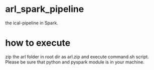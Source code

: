# arl_spark_pipeline
the ical-pipeline in Spark.
# how to execute
zip the arl folder in root dir as arl.zip and execute command.sh script.
Please be sure that python and pyspark module is in your machine.
